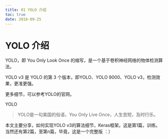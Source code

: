 ```yaml
---
title: 01 YOLO 介绍
toc: true
date: 2018-09-25
---
```

# YOLO 介绍

YOLO，即 You Only Look Once 的缩写，是一个基于卷积神经网络的物体检测算法。

YOLO v3 是 YOLO 的第 3 个版本，即YOLO、YOLO 9000、YOLO v3，检测效果，更准更强。



更多细节，可以参考YOLO的官网。







YOLO

> YOLO是一句美国的俗语，You Only Live Once，人生苦短，及时行乐。

本文主要分享，如何实现YOLO v3的算法细节，Keras框架。这是第1篇，训练。当然还有第2篇，至第n篇，毕竟，这是一个完整版 ：）

